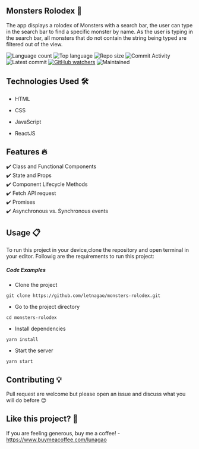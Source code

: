 ## Monsters Rolodex 🎯
The app displays a rolodex of Monsters with a search bar, the user can type in the search bar to find a specific monster by name. As the user is typing in the search bar, all monsters that do not contain the string being typed are filtered out of the view.

![Language count](https://img.shields.io/github/languages/count/letnagao/monsters-rolodex?color=green)
![Top language](https://img.shields.io/github/languages/top/letnagao/monsters-rolodex?color=ff69b4)
![Repo size](https://img.shields.io/github/repo-size/letnagao/monsters-rolodex?color=yellow)
![Commit Activity](https://img.shields.io/github/commit-activity/y/letnagao/monsters-rolodex?color=blue)
![Latest commit](https://img.shields.io/github/last-commit/letnagao/monsters-rolodex?color=red)
[![GitHub watchers](https://img.shields.io/github/watchers/letnagao/monsters-rolodex?logo=GitHub)](https://github.com/letnagao/monsters-rolodex/watchers)
![Maintained](https://img.shields.io/maintenance/yes/9999)

</ul><h2>Technologies Used 🛠️</h2>
<ul>
<li>HTML</li>
</ul><ul>
<li>CSS</li>
</ul><ul>
<li>JavaScript</li>
</ul><ul>
<li>ReactJS</li>
  
</ul><h2> Features 🔥</h2>
✔️ Class and Functional Components <br />
✔️ State and Props <br />
✔️ Component Lifecycle Methods <br />
✔️ Fetch API request <br />
✔️ Promises <br />
✔️ Asynchronous vs. Synchronous events <br />
  
## Usage 📋
<p>To run this project in your device,clone the repository and open terminal in your editor. Followig are the requirements to run this project:</p><h5>Code Examples</h5><ul>
<li>Clone the project</li>
</ul><p><code>git clone https://github.com/letnagao/monsters-rolodex.git </code></p><ul>
<li>Go to the project directory</li>
</ul><p><code>cd monsters-rolodex </code></p><ul>
<li>Install dependencies</li>
</ul><p><code>yarn install </code></p><ul>
<li>Start the server</li>
</ul><p><code>yarn start</code></p>

## Contributing 💡
Pull request are welcome but please open an issue and discuss what you will do before 😊

## Like this project? 💖

If you are feeling generous, buy me a coffee! - https://www.buymeacoffee.com/lunagao


